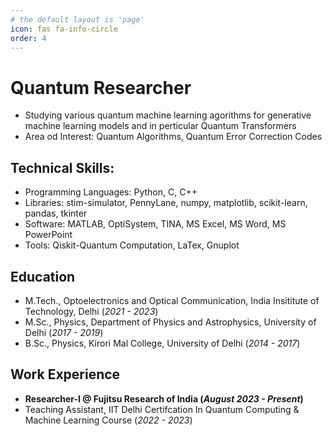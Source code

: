 ```yaml
---
# the default layout is 'page'
icon: fas fa-info-circle
order: 4
---
```


# Quantum Researcher
 - Studying various quantum machine learning agorithms for generative machine learning models and in perticular Quantum Transformers
 - Area od Interest: Quantum Algorithms, Quantum Error Correction Codes
## Technical Skills: 
- Programming Languages: Python, C, C++ 
- Libraries: stim-simulator, PennyLane, numpy, matplotlib, scikit-learn,
pandas, tkinter
- Software: MATLAB, OptiSystem, TINA, MS Excel, MS Word, MS PowerPoint
- Tools: Qiskit-Quantum Computation, LaTex, Gnuplot

## Education
- M.Tech., Optoelectronics and Optical Communication, India Insititute of Technology, Delhi (_2021 - 2023_)								       		
- M.Sc., Physics, Department of Physics and Astrophysics, University of Delhi (_2017 - 2019_)	 			        		
- B.Sc., Physics, Kirori Mal College, University of Delhi (_2014 - 2017_)

## Work Experience
- **Researcher-I @ Fujitsu Research of India (_August 2023 - Present_)**
- Teaching Assistant, IIT Delhi Certifcation In Quantum Computing & Machine Learning Course (_2022 - 2023_)


